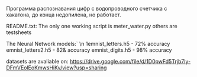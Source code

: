 Программа распознавания цифр с водопроводного счетчика с хакатона, до конца недопилена, но работает.


README.txt:
The only one working script is meter_water.py
others are testsheets


The Neural Network models:` \n
1emnist_letters.h5 - 72% accuracy
emnist_letters2.h5 - 82& accuracy
emnist_digits.h5 - 98% accuracy

datasets are avaliable on: https://drive.google.com/file/d/1D0pwFd5Trjb7ly-DFmVEolEoKmwsHiKv/view?usp=sharing
